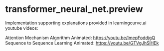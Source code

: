# transformer_neural_net.preview
Implementation supporting explanations provided in learningcurve.ai youtube videos:

Attention Mechanism Algorithm Animated: https://youtu.be/lmepFoddjgQ
Sequence to Sequence Learning Animated: https://youtu.be/GTVgJhSlHEk

